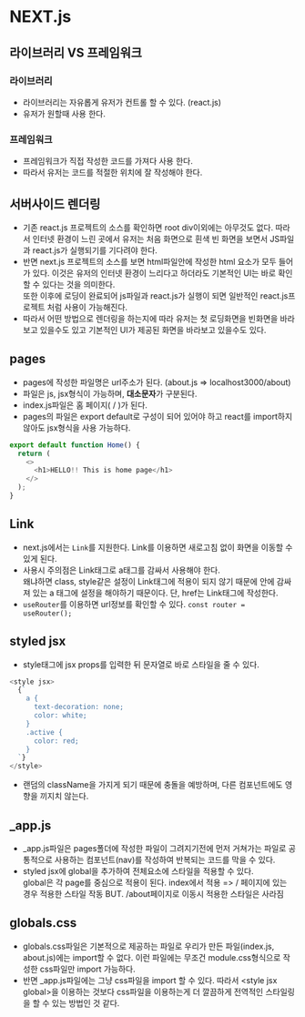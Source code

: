 # NEXT.js

## 라이브러리 VS 프레임워크

### 라이브러리

- 라이브러리는 자유롭게 유저가 컨트롤 할 수 있다. (react.js)
- 유저가 원할때 사용 한다.

### 프레임워크

- 프레임워크가 직접 작성한 코드를 가져다 사용 한다.
- 따라서 유저는 코드를 적절한 위치에 잘 작성해야 한다.

## 서버사이드 렌더링

- 기존 react.js 프로젝트의 소스를 확인하면 root div이외에는 아무것도 없다. 따라서 인터넷 환경이 느린 곳에서 유저는 처음 화면으로 흰색 빈 화면을 보면서 JS파일과 react.js가 실행되기를 기다려야 한다.
- 반면 next.js 프로젝트의 소스를 보면 html파일안에 작성한 html 요소가 모두 들어가 있다. 이것은 유저의 인터넷 환경이 느리다고 하더라도 기본적인 UI는 바로 확인할 수 있다는 것을 의미한다.  
  또한 이후에 로딩이 완료되어 js파일과 react.js가 실행이 되면 일반적인 react.js프로젝트 처럼 사용이 가능해진다.
- 따라서 어떤 방법으로 렌더링을 하는지에 따라 유저는 첫 로딩화면을 빈화면을 바라보고 있을수도 있고 기본적인 UI가 제공된 화면을 바라보고 있을수도 있다.

## pages

- pages에 작성한 파일명은 url주소가 된다. (about.js => localhost3000/about)
- 파일은 js, jsx형식이 가능하며, **대소문자**가 구분된다.
- index.js파일은 홈 페이지( / )가 된다.
- pages의 파일은 export default로 구성이 되어 있어야 하고 react를 import하지 않아도 jsx형식을 사용 가능하다.
  <br/>

```js
export default function Home() {
  return (
    <>
      <h1>HELLO!! This is home page</h1>
    </>
  );
}
```

## Link

- next.js에서는 `Link`를 지원한다. Link를 이용하면 새로고침 없이 화면을 이동할 수 있게 된다.
- 사용시 주의점은 Link태그로 a태그를 감싸서 사용해야 한다.  
  왜냐하면 class, style같은 설정이 Link태그에 적용이 되지 않기 때문에 안에 감싸져 있는 a 태그에 설정을 해야하기 때문이다. 단, href는 Link태그에 작성한다.
- `useRouter`를 이용하면 url정보를 확인할 수 있다. `const router = useRouter();`

## styled jsx

- style태그에 jsx props를 입력한 뒤 문자열로 바로 스타일을 줄 수 있다.

```js
<style jsx>
  {`
    a {
      text-decoration: none;
      color: white;
    }
    .active {
      color: red;
    }
  `}
</style>
```

- 랜덤의 className을 가지게 되기 때문에 충돌을 예방하며, 다른 컴포넌트에도 영향을 끼지치 않는다.

## \_app.js

- \_app.js파일은 pages폴더에 작성한 파일이 그려지기전에 먼저 거쳐가는 파일로 공통적으로 사용하는 컴포넌트(nav)를 작성하여 반복되는 코드를 막을 수 있다.
- styled jsx에 global을 추가하여 전체요소에 스타일을 적용할 수 있다.  
  global은 각 page를 중심으로 적용이 된다. index에서 적용 => / 페이지에 있는 경우 적용한 스타일 작동 BUT. /about페이지로 이동시 적용한 스타일은 사라짐

## globals.css

- globals.css파일은 기본적으로 제공하는 파일로 우리가 만든 파일(index.js, about.js)에는 import할 수 없다. 이런 파일에는 무조건 module.css형식으로 작성한 css파일만 import 가능하다.
- 반면 \_app.js파일에는 그냥 css파일을 import 할 수 있다. 따라서 \<style jsx global>을 이용하는 것보다 css파일을 이용하는게 더 깔끔하게 전역적인 스타일링을 할 수 있는 방법인 것 같다.
